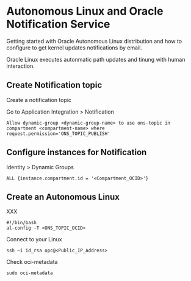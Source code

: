 # Autonomous Linux and Oracle Notification Service

Getting started with Oracle Autonomous Linux distribution and how to configure to get kernel updates notifications by email.

Oracle Linux executes autonmatic path updates and tinung with human interaction.

## Create Notification topic

Create a notification topic

Go to Application Integration > Notification

```
Allow dynamic-group <dynamic-group-name> to use ons-topic in compartment <compartment-name> where request.permission='ONS_TOPIC_PUBLISH'
```

## Configure instances for Notification

Identity > Dynamic Groups

```
ALL {instance.compartment.id = '<Compartment_OCID>'}
```

## Create an Autonomous Linux

XXX

```
#!/bin/bash
al-config -T <ONS_TOPIC_OCID>
```

Connect to your Linux

```
ssh –i id_rsa opc@<Public_IP_Address>
```

Check oci-metadata

```
sudo oci-metadata
```
